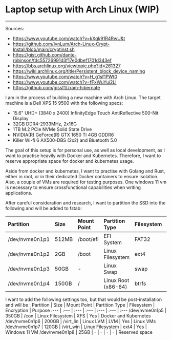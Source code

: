 # Laptop setup with Arch Linux (WIP)
- - - -
Sources: 
* https://www.youtube.com/watch?v=kXqk91R4RwU&t
* https://github.com/IvnLum/Arch-Linux-Crypt-Install/blob/main/cryptinst.sh
* https://gist.github.com/dante-robinson/fdc55726991d3f17e0dbef1701d343ef
* https://bbs.archlinux.org/viewtopic.php?id=261327
* https://wiki.archlinux.org/title/Persistent_block_device_naming
* https://www.youtube.com/watch?v=H_g1sf1PWt0
* https://www.youtube.com/watch?v=fFxWuYui2LI
* https://github.com/gissf1/zram-hibernate

I am in the process of building a new machine with Arch Linux.
The target machine is a Dell XPS 15 9500 with the following specs:
* 15.6" UHD+ (3840 x 2400) InfinityEdge Touch AntiReflective 500-Nit Display
* 32GB DDR4-2933MHz, 2x16G
* 1TB M.2 PCIe NVMe Solid State Drive
* NVIDIA(R) GeForce(R) GTX 1650 Ti 4GB GDDR6
* Killer Wi-fi 6 AX500-DBS (2x2) and Bluetooth 5.0 

The goal of this setup is for personal use, as well as local development, as I want to practise heavily with Docker and Kubernetes. 
Therefore, I want to reserve appropriate space for docker and kubernetes usage.

Aside from docker and kubernetes, I want to practise with Golang and Rust, either in root, or in their dedicated Docker containers to ensure isolation.
Also, a couple of VMs are required for testing purposes. One windows 11 vm is necessary to ensure crossfunctional capabilities when writing applications.

After careful consideration and research, I want to partition the SSD into the following and will be added to fstab:

Partition       | Size   | Mount Point  | Partition Type       | Filesystem  | Encryption  | Purpose
:---            | :---   | :---         | :---                 | :---        | :---        | :---
/dev/nvme0n1p1  | 512MB  | /boot/efi    | EFI System           | FAT32       | No          | EFI Partition for UEFI Boot
/dev/nvme0n1p2  | 2GB    | /boot        | Linux Filesystem     | ext4        | No          | Bootloader files
/dev/nvme0n1p3  | 50GB   | -            | Linux Swap           | swap        | Yes         | Hibernation and zram overflow
/dev/nvme0n1p4  | 150GB  | /            | Linux Root (x86-64)  | btrfs       | Yes         | Root with Wayland/Hyprland

I want to add the following settings too, but that would be post-installation and will be :
Partition       | Size   | Mount Point  | Partition Type       | Filesystem  | Encryption  | Purpose
:---            | :---   | :---         | :---                 | :---        | :---        | :---
/dev/nvme0n1p5  | 350GB  | /con         | Linux Filesystem     | XFS         | Yes         | Docker and Kubernetes
/dev/nvme0n1p6  | 200GB  | /virt_lin    | Linux LVM            | LVM         | Yes         | Linux VMs
/dev/nvme0n1p7  | 120GB  | /virt_win    | Linux Filesystem     | ext4        | Yes         | Windows 11 VM
/dev/nvme0n1p8  | 25GB   | -            | -                    | -           | -           | Reserved space
